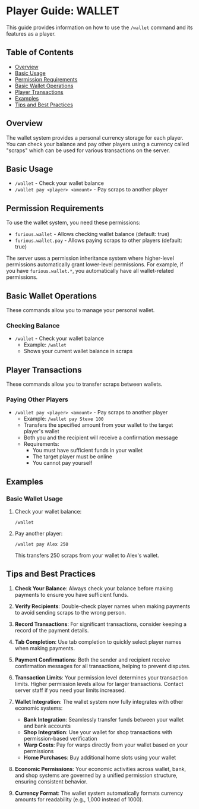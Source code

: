 # Player Guide: WALLET

This guide provides information on how to use the `/wallet` command and its features as a player.

## Table of Contents
- [Overview](#overview)
- [Basic Usage](#basic-usage)
- [Permission Requirements](#permission-requirements)
- [Basic Wallet Operations](#basic-wallet-operations)
- [Player Transactions](#player-transactions)
- [Examples](#examples)
- [Tips and Best Practices](#tips-and-best-practices)

## Overview

The wallet system provides a personal currency storage for each player. You can check your balance and pay other players using a currency called "scraps" which can be used for various transactions on the server.

## Basic Usage

- `/wallet` - Check your wallet balance
- `/wallet pay <player> <amount>` - Pay scraps to another player

## Permission Requirements

To use the wallet system, you need these permissions:

- `furious.wallet` - Allows checking wallet balance (default: true)
- `furious.wallet.pay` - Allows paying scraps to other players (default: true)

The server uses a permission inheritance system where higher-level permissions automatically grant lower-level permissions. For example, if you have `furious.wallet.*`, you automatically have all wallet-related permissions.

## Basic Wallet Operations

These commands allow you to manage your personal wallet.

### Checking Balance
- `/wallet` - Check your wallet balance
  - Example: `/wallet`
  - Shows your current wallet balance in scraps

## Player Transactions

These commands allow you to transfer scraps between wallets.

### Paying Other Players
- `/wallet pay <player> <amount>` - Pay scraps to another player
  - Example: `/wallet pay Steve 100`
  - Transfers the specified amount from your wallet to the target player's wallet
  - Both you and the recipient will receive a confirmation message
  - Requirements:
    - You must have sufficient funds in your wallet
    - The target player must be online
    - You cannot pay yourself

## Examples

### Basic Wallet Usage

1. Check your wallet balance:
   ```
   /wallet
   ```

2. Pay another player:
   ```
   /wallet pay Alex 250
   ```
   This transfers 250 scraps from your wallet to Alex's wallet.

## Tips and Best Practices

1. **Check Your Balance**: Always check your balance before making payments to ensure you have sufficient funds.

2. **Verify Recipients**: Double-check player names when making payments to avoid sending scraps to the wrong person.

3. **Record Transactions**: For significant transactions, consider keeping a record of the payment details.

4. **Tab Completion**: Use tab completion to quickly select player names when making payments.

5. **Payment Confirmations**: Both the sender and recipient receive confirmation messages for all transactions, helping to prevent disputes.

6. **Transaction Limits**: Your permission level determines your transaction limits. Higher permission levels allow for larger transactions. Contact server staff if you need your limits increased.

7. **Wallet Integration**: The wallet system now fully integrates with other economic systems:
   - **Bank Integration**: Seamlessly transfer funds between your wallet and bank accounts
   - **Shop Integration**: Use your wallet for shop transactions with permission-based verification
   - **Warp Costs**: Pay for warps directly from your wallet based on your permissions
   - **Home Purchases**: Buy additional home slots using your wallet

8. **Economic Permissions**: Your economic activities across wallet, bank, and shop systems are governed by a unified permission structure, ensuring consistent behavior.

9. **Currency Format**: The wallet system automatically formats currency amounts for readability (e.g., 1,000 instead of 1000).